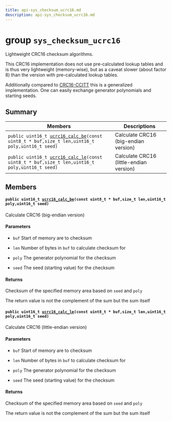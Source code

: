 ```yaml
---
title: api-sys_checksum_ucrc16.md
description: api-sys_checksum_ucrc16.md
---
```

# group `sys_checksum_ucrc16` 

Lightweight CRC16 checksum algorithms.

This CRC16 implementation does not use pre-calculated lookup tables and is thus very lightweight (memory-wise), but as a caveat slower (about factor 8) than the version with pre-calculated lookup tables.

Additionally compared to [CRC16-CCITT](./doc/starlight-docs/src/content/docs/apidoc/api-undefined.md#group__sys__checksum__crc16__ccitt) this is a generalized implementation. One can easily exchange generator polynomials and starting seeds.

## Summary

 Members                        | Descriptions                                
--------------------------------|---------------------------------------------
`public uint16_t `[`ucrc16_calc_be`](#group__sys__checksum__ucrc16_1gad3bad50551be283fc86ecad312f02bba)`(const uint8_t * buf,size_t len,uint16_t poly,uint16_t seed)`            | Calculate CRC16 (big-endian version)
`public uint16_t `[`ucrc16_calc_le`](#group__sys__checksum__ucrc16_1gab797e0e7deed14186860a02639196710)`(const uint8_t * buf,size_t len,uint16_t poly,uint16_t seed)`            | Calculate CRC16 (little-endian version)

## Members

#### `public uint16_t `[`ucrc16_calc_be`](#group__sys__checksum__ucrc16_1gad3bad50551be283fc86ecad312f02bba)`(const uint8_t * buf,size_t len,uint16_t poly,uint16_t seed)` 

Calculate CRC16 (big-endian version)

#### Parameters
* `buf` Start of memory are to checksum 

* `len` Number of bytes in `buf` to calculate checksum for 

* `poly` The generator polynomial for the checksum 

* `seed` The seed (starting value) for the checksum

#### Returns
Checksum of the specified memory area based on `seed` and `poly`

The return value is not the complement of the sum but the sum itself

#### `public uint16_t `[`ucrc16_calc_le`](#group__sys__checksum__ucrc16_1gab797e0e7deed14186860a02639196710)`(const uint8_t * buf,size_t len,uint16_t poly,uint16_t seed)` 

Calculate CRC16 (little-endian version)

#### Parameters
* `buf` Start of memory are to checksum 

* `len` Number of bytes in `buf` to calculate checksum for 

* `poly` The generator polynomial for the checksum 

* `seed` The seed (starting value) for the checksum

#### Returns
Checksum of the specified memory area based on `seed` and `poly`

The return value is not the complement of the sum but the sum itself

